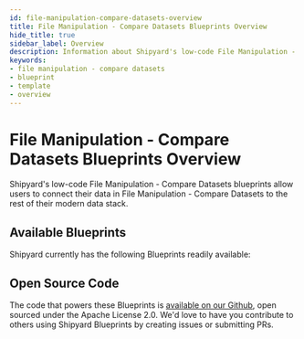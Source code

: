 ```yaml
---
id: file-manipulation-compare-datasets-overview
title: File Manipulation - Compare Datasets Blueprints Overview
hide_title: true
sidebar_label: Overview
description: Information about Shipyard's low-code File Manipulation - Compare Datasets templates.
keywords:
- file manipulation - compare datasets
- blueprint
- template
- overview
---
```


# File Manipulation - Compare Datasets Blueprints Overview

Shipyard's low-code File Manipulation - Compare Datasets blueprints allow users to connect their data in File Manipulation - Compare Datasets to the rest of their modern data stack.

## Available Blueprints
Shipyard currently has the following Blueprints readily available: 

## Open Source Code
The code that powers these Blueprints is [available on our Github](None), open sourced under the Apache License 2.0. We'd love to have you contribute to others using Shipyard Blueprints by creating issues or submitting PRs.
